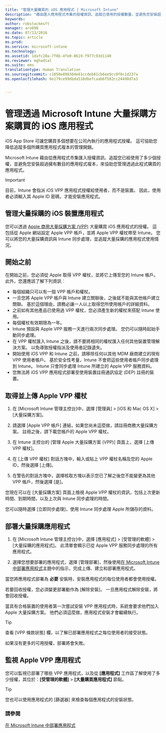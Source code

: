 ```yaml
---
title: "管理大量購買的 iOS 應用程式 | Microsoft Intune"
description: "藉由匯入應用程式市集的授權資訊、追蹤已使用的授權數量，並避免您安裝超過所擁有數目的應用程式複本，來使用 Intune 管理您從 Apple 大量購買的應用程式。"
keywords: 
author: robstackmsft
manager: arob98
ms.date: 07/13/2016
ms.topic: article
ms.prod: 
ms.service: microsoft-intune
ms.technology: 
ms.assetid: 1dafc28a-7f8b-4fe0-8619-f977c93d1140
ms.reviewer: mghadial
ms.suite: ems
translationtype: Human Translation
ms.sourcegitcommit: c1850e89830de61ccdeb81cb6ee9cc0f0c1d237a
ms.openlocfilehash: 6e179ce99dbda518dbefcaab6f502cc24498d7a3


---
```


# 管理透過 Microsoft Intune 大量採購方案購買的 iOS 應用程式
iOS App Store 可讓您購買多個想要在公司內執行的應用程式授權。 這可協助您降低追蹤多個所購買應用程式複本的管理開銷。

Microsoft Intune 藉由從應用程式市集匯入授權資訊、追蹤您已經使用了多少個授權，並避免您安裝超過擁有數目的應用程式複本，來協助您管理透過此程式購買的應用程式。

> [!Important]
> 目前，Intune 會指派 iOS VPP 應用程式授權給使用者，而不是裝置。 因此，使用者必須輸入其 Apple ID 密碼，才能安裝應用程式。

## 管理大量採購的 iOS 裝置應用程式
您可以透過 [Apple 商用大量採購方案 (VPP)](http://www.apple.com/business/vpp/) 大量購買 iOS 應用程式的授權。 這包括從 Apple 網站設定 Apple VPP 帳戶，並將 Apple VPP 權杖帶至 Intune。  您可以將您的大量採購資訊與 Intune 同步處理，並追蹤大量採購的應用程式使用情況。

## 開始之前
在開始之前，您必須從 Apple 取得 VPP 權杖，並將它上傳至您的 Intune 帳戶。 此外，您還應該了解下列資訊︰

* 每個組織只可以有一個 VPP 帳戶和權杖。
* 一旦您將 Apple VPP 帳戶與 Intune 建立關聯後，之後就不能與其他帳戶建立關聯。 基於這個理由，請務必讓一人以上取得您所使用帳戶的詳細資料。
* 之前如有其他產品已使用過 VPP 權杖，您必須產生新的權杖來搭配 Intune 使用。
* 每個權杖有效期限為一年。
* Intune 預設與 Apple VPP 服務一天進行兩次同步處理。 您仍可以隨時起始手動同步處理。
* 在 VPP 權杖匯入 Intune 之後，請不要將相同的權杖匯入任何其他裝置管理解決方案。 以免導致授權指派及使用者記錄遺失。
* 開始使用 iOS VPP 和 Intune 之前，請移除任何以其他 MDM 廠商建立的現有 VPP 使用者帳戶。 基於安全性考量，Intune 不會把這些使用者帳戶同步處理到 Intune。 Intune 只會同步處理 Intune 所建立的 Apple VPP 服務資料。 
* 您無法將 iOS VPP 應用程式部署至使用裝置註冊通訊協定 (DEP) 註冊的裝置。

## 取得並上傳 Apple VPP 權杖

1.  在 [Microsoft Intune 管理主控台][](https://manage.microsoft.com)中，選擇 [管理員] &gt; [iOS 和 Mac OS X] &gt; [大量採購方案]。

2.  請選擇 [Apple VPP 帳戶] 連結，如果您尚未這麼做，請註冊商務大量採購方案。 註冊之後，請下載您帳戶的 Apple VPP 權杖。

3.  在 Intune 主控台的 [管理 Apple 大量採購方案 (VPP)] 頁面上，選擇 [上傳 VPP 權杖]。

4.  在 [上傳 VPP 權杖] 對話方塊中，輸入或貼上 VPP 權杖名稱及您的 Apple ID，然後選擇 [上傳]。

5.  在警告的對話方塊中，選擇核取方塊以表示您已了解之後您不能變更為其他 VPP 帳戶，然後選擇 [是]。

您現在可以在 [大量採購方案] 頁面上檢視 Apple VPP 權杖的資訊，包括上次更新時間、到期時間，以及上次與 Intune 同步處理的時間。

您可以隨時選擇 [立即同步處理]，使用 Intune 同步處理 Apple 所儲存的資料。

## 部署大量採購應用程式

1.  在 [Microsoft Intune 管理主控台][](https://manage.microsoft.com)中，選擇 [應用程式] &gt; [受管理的軟體] &gt; [大量採購的應用程式]。 此清單會顯示已從 Apple VPP 服務同步處理的所有應用程式。

2.  選擇您想要部署的應用程式，選擇 [管理部署]，然後使用[在 Microsoft Intune 中部署應用程式](deploy-apps-in-microsoft-intune.md)主題中的指示，完成上傳、建立和部署應用程式。

當您將應用程式部署為 **必要** 安裝時，安裝應用程式的每位使用者都會使用授權。

若要回收授權，您必須變更部署動作為 [解除安裝]。 一旦應用程式解除安裝，將會回收授權。

當具有合格裝置的使用者第一次嘗試安裝 VPP 應用程式時，系統會要求他們加入 Apple 大量採購方案。 他們必須這麼做，應用程式安裝才會繼續執行。

> [!TIP]
> 查看 [VPP 條款狀態] 欄，以了解已部署應用程式之每位使用者的接受狀態。

如果沒有更多的可用授權，部署將會失敗。

## 監視 Apple VPP 應用程式
您可以監視已部署了哪些 VPP 應用程式，以及從 **[應用程式]** 工作區了解使用了多少授權，其位於：**[受管理的軟體]** &gt; **[大量購買應用程式]** 節點。

> [!TIP]
> 您也可以使用應用程式的 [篩選器] 來檢查每個應用程式的安裝狀態。

### 請參閱
[在 Microsoft Intune 中部署應用程式](deploy-apps-in-microsoft-intune.md)




<!--HONumber=Jul16_HO3-->


